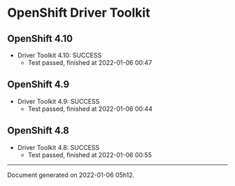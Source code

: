 
OpenShift Driver Toolkit
========================

OpenShift 4.10
--------------



* Driver Toolkit 4.10: SUCCESS
  - Test passed, finished at 2022-01-06 00:47

OpenShift 4.9
-------------



* Driver Toolkit 4.9: SUCCESS
  - Test passed, finished at 2022-01-06 00:44

OpenShift 4.8
-------------



* Driver Toolkit 4.8: SUCCESS
  - Test passed, finished at 2022-01-06 00:55

---
Document generated on 2022-01-06 05h12.
